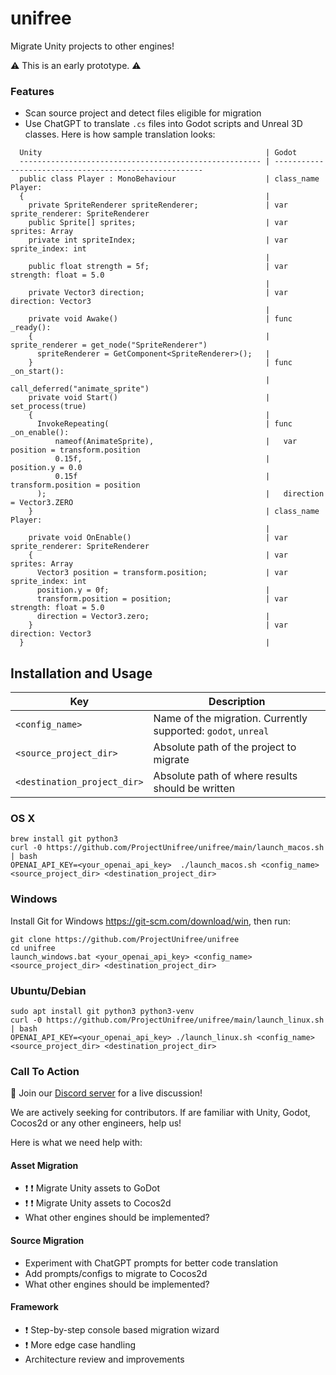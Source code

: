 # unifree

Migrate Unity projects to other engines!

:warning: This is an early prototype. :warning:

### Features

* Scan source project and detect files eligible for migration
* Use ChatGPT to translate `.cs` files into Godot scripts and Unreal 3D classes. Here is how sample translation looks:
```
  Unity                                                  | Godot                                   
  ------------------------------------------------------ | ------------------------------------------------------
  public class Player : MonoBehaviour                    | class_name Player:
  {                                                      | 
    private SpriteRenderer spriteRenderer;               | var sprite_renderer: SpriteRenderer
    public Sprite[] sprites;                             | var sprites: Array
    private int spriteIndex;                             | var sprite_index: int
                                                         | 
    public float strength = 5f;                          | var strength: float = 5.0
                                                         | 
    private Vector3 direction;                           | var direction: Vector3
                                                         | 
    private void Awake()                                 | func _ready():
    {                                                    |   sprite_renderer = get_node("SpriteRenderer")
      spriteRenderer = GetComponent<SpriteRenderer>();   | 
    }                                                    | func _on_start():
                                                         |   call_deferred("animate_sprite")
    private void Start()                                 |   set_process(true)
    {                                                    | 
      InvokeRepeating(                                   | func _on_enable():
          nameof(AnimateSprite),                         |   var position = transform.position
          0.15f,                                         |   position.y = 0.0
          0.15f                                          |   transform.position = position
      );                                                 |   direction = Vector3.ZERO
    }                                                    | class_name Player:
                                                         | 
    private void OnEnable()                              | var sprite_renderer: SpriteRenderer
    {                                                    | var sprites: Array
      Vector3 position = transform.position;             | var sprite_index: int
      position.y = 0f;                                   | 
      transform.position = position;                     | var strength: float = 5.0
      direction = Vector3.zero;                          | 
    }                                                    | var direction: Vector3
  }                                                      |

```

## Installation and Usage

 | Key                           | Description                                                   
 | ----------------------------- | ------------------------------------------------------------- 
 | `<config_name>`               | Name of the migration. Currently supported: `godot`, `unreal`  
 | `<source_project_dir>`        | Absolute path of the project to migrate                       
 | `<destination_project_dir>`   | Absolute path of where results should be written              

### OS X

```
brew install git python3
curl -0 https://github.com/ProjectUnifree/unifree/main/launch_macos.sh | bash
OPENAI_API_KEY=<your_openai_api_key>  ./launch_macos.sh <config_name> <source_project_dir> <destination_project_dir>
```
 
### Windows

Install Git for Windows https://git-scm.com/download/win, then run:

```
git clone https://github.com/ProjectUnifree/unifree
cd unifree
launch_windows.bat <your_openai_api_key> <config_name> <source_project_dir> <destination_project_dir>
```

### Ubuntu/Debian

```
sudo apt install git python3 python3-venv
curl -0 https://github.com/ProjectUnifree/unifree/main/launch_linux.sh | bash
OPENAI_API_KEY=<your_openai_api_key> ./launch_linux.sh <config_name> <source_project_dir> <destination_project_dir>
```


### Call To Action

:wave: Join our [Discord server](https://discord.gg/Ee5wJ4JWBQ) for a live discussion!

We are actively seeking for contributors. If are familiar with Unity, Godot, Cocos2d or any other engineers, help us!

Here is what we need help with:

#### Asset Migration

* :exclamation: :exclamation: Migrate Unity assets to GoDot
* :exclamation: :exclamation: Migrate Unity assets to Cocos2d
* What other engines should be implemented?

#### Source Migration

* Experiment with ChatGPT prompts for better code translation
* Add prompts/configs to migrate to Cocos2d
* What other engines should be implemented?

#### Framework

* :exclamation: Step-by-step console based migration wizard
* :exclamation: More edge case handling
* Architecture review and improvements
